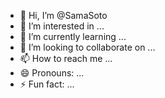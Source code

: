 - 👋 Hi, I’m @SamaSoto
- 👀 I’m interested in ...
- 🌱 I’m currently learning ...
- 💞️ I’m looking to collaborate on ...
- 📫 How to reach me ...
- 😄 Pronouns: ...
- ⚡ Fun fact: ...

<!---
SamaSoto/SamaSoto is a ✨ special ✨ repository because its `README.md` (this file) appears on your GitHub profile.
You can click the Preview link to take a look at your changes.
--->
